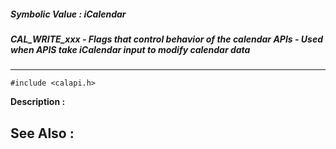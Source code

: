 ##### Symbolic Value : iCalendar
##### CAL_WRITE_xxx - Flags that control behavior of the calendar APIs - Used when APIS take iCalendar input to modify calendar data
---
```
#include <calapi.h>
```
**Description :**



**See Also :**
---

